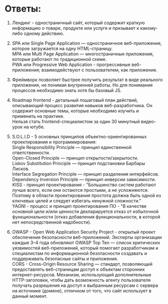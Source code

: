 # Ответы:
1. Лендинг - одностраничный сайт, который содержит краткую информацию о товаре, продукте или услуге и призывает к какому-либо одному действию.

2. SPA или Single Page Application — одностраничное веб-приложение, которое загружается на одну HTML-страницу.  
MPA или Multi Page Application — многостраничные приложения, которые работают по традиционной схеме.  
PWA или Progressive Web Application - прогрессивные веб-приложения; взаимодействуют с пользователем, как приложение.

3. Фреймворк позволяет быстрее получить результат в виде реального приложения, не понимая внутренней работы. Но для понимания процессов необходимо знать хотя бы базовый JS.

4. Roadmap frontend - детальный пошаговый план действий, описывающий процесс развития навыков веб-разработчика. Он содержит основные темы, которые необходимо изучить и применить на практике.  
Нельзя стать frontend-специалистом за один 30 минутный видео-урок на ютубе.

5. S.O.L.I.D -  5 основных принципов объектно-ориентированных проектирования и программирования:  
Single Responsibility Principle — принцип единственной ответственности.  
Open-Closed Principle — принцип открытости/закрытости.  
Liskov Substitution Principle — принцип подстановки Барбары Лисков.  
Interface Segregation Principle — принцип разделения интерфейсов.  
Dependency Inversion Principle — принцип инверсии зависимости.  
KISS - принцип проектирования - "Большинство систем работают лучше всего, если они остаются простыми, а не усложняются. Поэтому в области проектирования простота должна быть одной из ключевых целей и следует избегать ненужной сложности."  
YAGNI - процесс и принцип проектирования ПО - "В качестве основной цели и/или ценности декларируется отказ от избыточной функциональности (отказ добавления функциональности, в которой нет непосредственной надобности).  

6. OWASP - Open Web Application Security Project - открытый проект обеспечения безопасности веб-приложений. Эксперты организации каждые 3–4 года обновляют OWASP Top Ten — список критических уязвимостей веб-приложений, который помогает разработчикам и специалистам по информационной безопасности создавать и поддерживать безопасные сайты и приложения.  
CORS - Cross-Origin Resource Sharing — стандарт, позволяющий предоставлять веб-страницам доступ к объектам сторонних интернет-ресурсов. Механизм, использующий дополнительные HTTP-заголовки, чтобы дать возможность агенту пользователя получать разрешения на доступ к выбранным ресурсам с сервера на источнике (домене), отличном от того, что сайт использует в данный момент.
